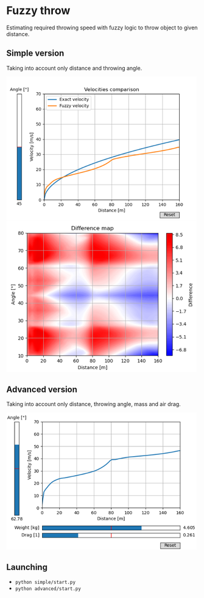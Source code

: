 # Fuzzy throw
Estimating required throwing speed with fuzzy logic to throw object to given distance.

## Simple version
Taking into account only distance and throwing angle.

<img src="https://github.com/klima7/Fuzzy-throw/blob/images/simple.png" width="500"/>
<img src="https://github.com/klima7/Fuzzy-throw/blob/images/map.png" width="500"/>

## Advanced version
Taking into account only distance, throwing angle, mass and air drag.

<img src="https://github.com/klima7/Fuzzy-throw/blob/images/advanced.png" width="500"/>

## Launching
- `python simple/start.py`
- `python advanced/start.py`
